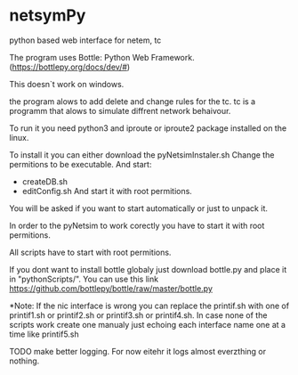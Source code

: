 # netsymPy
python based web interface for netem, tc

The program uses Bottle: Python Web Framework. (https://bottlepy.org/docs/dev/#)

This doesn`t work on windows. 

the program alows to add delete and change rules for the tc.
tc is a programm that alows to simulate diffrent network behaivour.

To run it you need python3 and iproute or iproute2 package installed on the linux.

To install it you can either download the pyNetsimInstaler.sh 
Change the permitions to be executable.
And start:
 - createDB.sh
 - editConfig.sh
And start it with root permitions. 

You will be asked if you want to start automatically or just to unpack it.

In order to the pyNetsim to work corectly you have to start it with root permitions.

All scripts have to start with root permitions.

If you dont want to install bottle globaly just download bottle.py and place it in "pythonScripts/". You can use this link https://github.com/bottlepy/bottle/raw/master/bottle.py

*Note: If the nic interface is wrong you can replace the printif.sh with one of printif1.sh	or printif2.sh or printif3.sh or printif4.sh.
       In case none of the scripts work create one manualy just echoing each interface name one at a time like printif5.sh

TODO
make better logging.
For now eitehr it logs almost everzthing or nothing.

